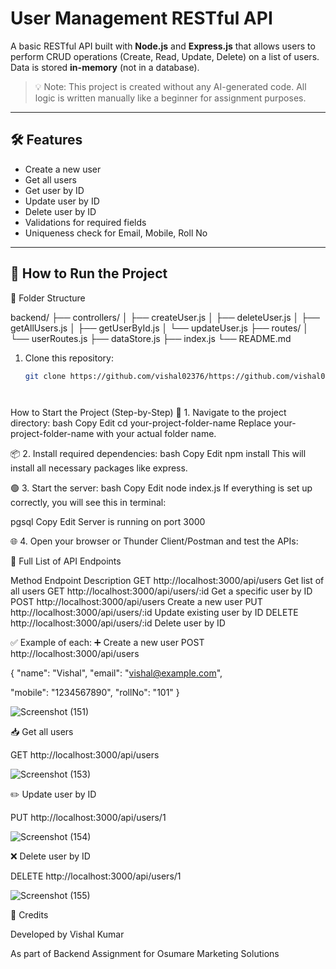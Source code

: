 # User Management RESTful API

A basic RESTful API built with **Node.js** and **Express.js** that allows users to perform CRUD operations (Create, Read, Update, Delete) on a list of users. Data is stored **in-memory** (not in a database).

> 💡 Note: This project is created without any AI-generated code. All logic is written manually like a beginner for assignment purposes.

---

## 🛠 Features

- Create a new user
- Get all users
- Get user by ID
- Update user by ID
- Delete user by ID
- Validations for required fields
- Uniqueness check for Email, Mobile, Roll No

---

## 🚀 How to Run the Project

📁 Folder Structure

backend/
├── controllers/
│   ├── createUser.js
│   ├── deleteUser.js
│   ├── getAllUsers.js
│   ├── getUserById.js
│   └── updateUser.js
├── routes/
│   └── userRoutes.js
├── dataStore.js
├── index.js
└── README.md




1. Clone this repository:
   ```bash
   git clone https://github.com/vishal02376/https://github.com/vishal02376/Osumare-Backend-Assignment.git



   
How to Start the Project (Step-by-Step)
📁 1. Navigate to the project directory:
bash
Copy
Edit
cd your-project-folder-name
Replace your-project-folder-name with your actual folder name.





📦 2. Install required dependencies:
bash
Copy
Edit
npm install
This will install all necessary packages like express.







🟢 3. Start the server:
bash
Copy
Edit
node index.js
If everything is set up correctly, you will see this in terminal:

pgsql
Copy
Edit
Server is running on port 3000






🌐 4. Open your browser or Thunder Client/Postman and test the APIs:













📮 Full List of API Endpoints

Method	Endpoint	Description
GET	http://localhost:3000/api/users	Get list of all users
GET	http://localhost:3000/api/users/:id	Get a specific user by ID
POST	http://localhost:3000/api/users	Create a new user
PUT	http://localhost:3000/api/users/:id	Update existing user by ID
DELETE	http://localhost:3000/api/users/:id	Delete user by ID












✅ Example of each:
➕ Create a new user
POST http://localhost:3000/api/users



{
  "name": "Vishal",
  "email": "vishal@example.com",

  "mobile": "1234567890",
  "rollNo": "101"
}





![Screenshot (151)](https://github.com/user-attachments/assets/3041b5e0-f4b9-4a28-b21a-1f3c612b0290)








📥 Get all users

GET http://localhost:3000/api/users






![Screenshot (153)](https://github.com/user-attachments/assets/b176d93b-92b6-40af-8fdf-68d98e68ece3)





✏️ Update user by ID


PUT http://localhost:3000/api/users/1





![Screenshot (154)](https://github.com/user-attachments/assets/cc344648-f1c8-4e26-95da-5465001b3504)



❌ Delete user by ID


DELETE http://localhost:3000/api/users/1




![Screenshot (155)](https://github.com/user-attachments/assets/7ff173d8-e8b6-46ba-a09d-6cc9dfe874d8)



🙏 Credits

Developed by Vishal Kumar

As part of Backend Assignment for Osumare Marketing Solutions














